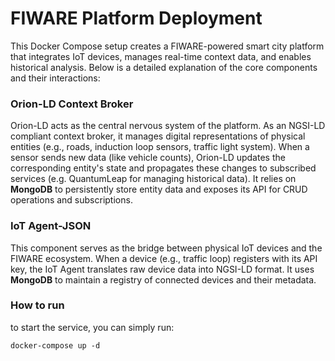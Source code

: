 # FIWARE Platform Deployment

This Docker Compose setup creates a FIWARE-powered smart city platform that integrates IoT devices, manages real-time context data, and enables historical analysis. Below is a detailed explanation of the core components and their interactions:

### **Orion-LD Context Broker**  

Orion-LD acts as the central nervous system of the platform. As an NGSI-LD compliant context broker, it manages digital representations of physical entities (e.g., roads, induction loop sensors, traffic light system). When a sensor sends new data (like vehicle counts), 
Orion-LD updates the corresponding entity's state and propagates these changes to subscribed services (e.g. QuantumLeap for managing historical data). It relies on **MongoDB** to persistently store entity data and exposes its API for CRUD operations and subscriptions.


### **IoT Agent-JSON**  
This component serves as the bridge between physical IoT devices and the FIWARE ecosystem. When a device (e.g., traffic loop) registers with its API key, the IoT Agent translates raw device data into NGSI-LD format. It uses **MongoDB** to maintain a registry of connected devices and their metadata.



### How to run
to start the service, you can simply run:
```
docker-compose up -d
```
